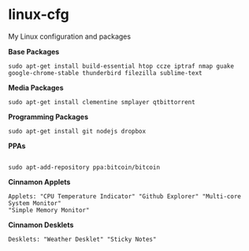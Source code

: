 linux-cfg
=========

My Linux configuration and packages


**Base Packages**

```
sudo apt-get install build-essential htop ccze iptraf nmap guake
google-chrome-stable thunderbird filezilla sublime-text

```

**Media Packages**

```
sudo apt-get install clementine smplayer qtbittorrent

```

**Programming Packages**

```
sudo apt-get install git nodejs dropbox

```


**PPAs**

```

sudo apt-add-repository ppa:bitcoin/bitcoin

```


**Cinnamon Applets**

```
Applets: "CPU Temperature Indicator" "Github Explorer" "Multi-core System Monitor"
"Simple Memory Monitor"

```

**Cinnamon Desklets**

```
Desklets: "Weather Desklet" "Sticky Notes"

```